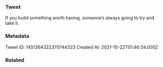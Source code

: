 ### Tweet
If you build something worth having, someone’s always going to try and take it.

### Metadata
Tweet ID: 1451364322370744323
Created At: 2021-10-22T01:46:34.000Z

### Related

